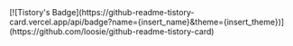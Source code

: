 <div>
  <img src="https://github-readme-stats.vercel.app/api/top-langs/?username=qgasdg&layout=compact&theme=codeSTACKr" alt=""/>
</div>
[![Tistory's Badge](https://github-readme-tistory-card.vercel.app/api/badge?name={insert_name}&theme={insert_theme})](https://github.com/loosie/github-readme-tistory-card)

<!--
**qgasdg/qgasdg** is a ✨ _special_ ✨ repository because its `README.md` (this file) appears on your GitHub profile.

Here are some ideas to get you started:

- 🔭 I’m currently working on ...
- 🌱 I’m currently learning ...
- 👯 I’m looking to collaborate on ...
- 🤔 I’m looking for help with ...
- 💬 Ask me about ...
- 📫 How to reach me: ...
- 😄 Pronouns: ...
- ⚡ Fun fact: ...
-->
